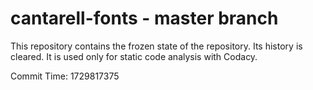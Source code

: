 # cantarell-fonts - master branch

This repository contains the frozen state of the repository.
Its history is cleared. It is used only for static code
analysis with Codacy.

Commit Time: 1729817375